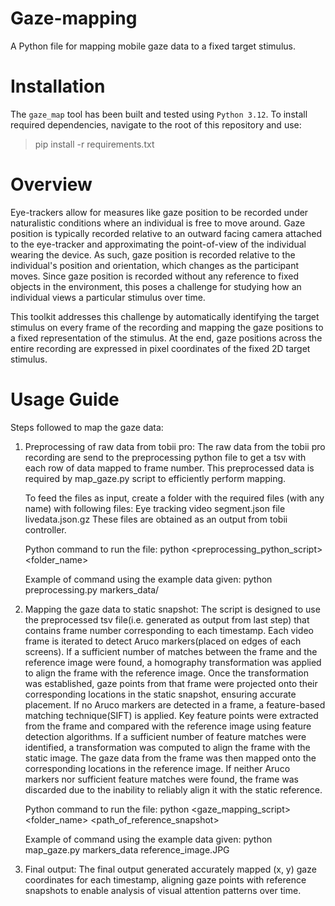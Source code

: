 # Gaze-mapping

A Python file for mapping mobile gaze data to a fixed target stimulus.

# Installation
The `gaze_map` tool has been built and tested using `Python 3.12`. To install required dependencies, navigate to the root of this repository and use:

> pip install -r requirements.txt

# Overview

Eye-trackers allow for measures like gaze position to be recorded under naturalistic conditions where an individual is free to move around. Gaze position is typically recorded relative to an outward facing camera attached to the eye-tracker and approximating the point-of-view of the individual wearing the device. As such, gaze position is recorded relative to the individual's position and orientation, which changes as the participant moves. Since gaze position is recorded without any reference to fixed objects in the environment, this poses a challenge for studying how an individual views a particular stimulus over time.

This toolkit addresses this challenge by automatically identifying the target stimulus on every frame of the recording and mapping the gaze positions to a fixed representation of the stimulus. At the end, gaze positions across the entire recording are expressed in pixel coordinates of the fixed 2D target stimulus.

# Usage Guide
Steps followed to map the gaze data:
1) Preprocessing of raw data from tobii pro:
    The raw data from the tobii pro recording are send to the preprocessing python file to get a tsv with each row of data mapped to frame number. This preprocessed data is required by map_gaze.py script to efficiently perform mapping.

    To feed the files as input, create a folder with the required files (with any name) with following files:
        Eye tracking video
        segment.json file
        livedata.json.gz 
        These files are obtained as an output from tobii controller.

    Python command to run the file:
        python <preprocessing_python_script> <folder_name>
        
    Example of command using the example data given:
        python preprocessing.py markers_data/

2) Mapping the gaze data to static snapshot:
    The script is designed to use the preprocessed tsv file(i.e. generated as output from last step) that contains frame number corresponding to each timestamp. Each video frame is iterated to detect Aruco markers(placed on edges of each screens). If a sufficient number of matches between the frame and the reference image were found, a homography transformation was applied to align the frame with the reference image. Once the transformation was established, gaze points from that frame were projected onto their corresponding locations in the static snapshot, ensuring accurate placement.
    If no Aruco markers are detected in a frame, a feature-based matching technique(SIFT) is applied. Key feature points were extracted from the frame and compared with the reference image using feature detection algorithms. If a sufficient number of feature matches were identified, a transformation was computed to align the frame with the static image. The gaze data from the frame was then mapped onto the corresponding locations in the reference image.
    If neither Aruco markers nor sufficient feature matches were found, the frame was discarded due to the inability to reliably align it with the static reference. 


    Python command to run the file:
        python <gaze_mapping_script> <folder_name> <path_of_reference_snapshot>
        
    Example of command using the example data given:
        python map_gaze.py markers_data reference_image.JPG

3) Final output:
    The final output generated accurately mapped (x, y) gaze coordinates for each timestamp, aligning gaze points with reference snapshots to enable analysis of visual attention patterns over time. 
    